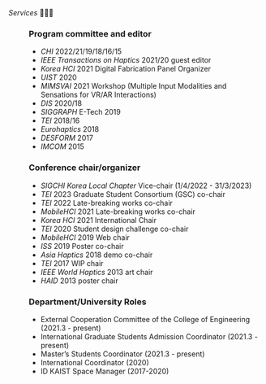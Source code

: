 <dt>
  <i>Services</i> 🙋🏻‍♂️
</dt>
  
<dd>

### Program committee and editor

- _CHI_ 2022/21/19/18/16/15
- _IEEE Transactions on Haptics_ 2021/20 guest editor
- _Korea HCI_ 2021 Digital Fabrication Panel Organizer
- _UIST_ 2020
- _MIMSVAI_ 2021 Workshop (Multiple Input Modalities and Sensations for VR/AR Interactions)
- _DIS_ 2020/18
- _SIGGRAPH_ E-Tech 2019
- _TEI_ 2018/16
- _Eurohaptics_ 2018
- _DESFORM_ 2017
- _IMCOM_ 2015

### Conference chair/organizer

- _SIGCHI Korea Local Chapter_ Vice-chair (1/4/2022 - 31/3/2023)
- _TEI_ 2023 Graduate Student Consortium (GSC) co-chair
- _TEI_ 2022 Late-breaking works co-chair
- _MobileHCI_ 2021 Late-breaking works co-chair
- _Korea HCI_ 2021 International Chair
- _TEI_ 2020 Student design challenge co-chair
- _MobileHCI_ 2019 Web chair
- _ISS_ 2019 Poster co-chair
- _Asia Haptics_ 2018 demo co-chair
- _TEI_ 2017 WIP chair
- _IEEE World Haptics_ 2013 art chair
- _HAID_ 2013 poster chair

### Department/University Roles

- External Cooperation Committee of the College of Engineering (2021.3 - present)
- International Graduate Students Admission Coordinator (2021.3 - present)
- Master’s Students Coordinator (2021.3 - present)
- International Coordinator (2020)
- ID KAIST Space Manager (2017-2020)

</dd>
